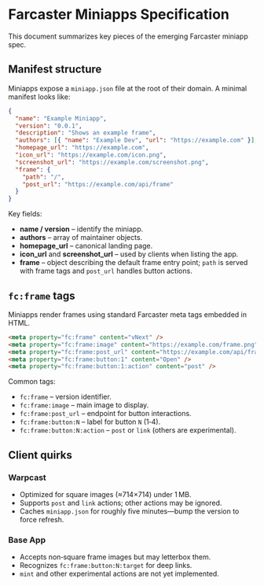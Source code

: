 # Farcaster Miniapps Specification

This document summarizes key pieces of the emerging Farcaster miniapp spec.

## Manifest structure

Miniapps expose a `miniapp.json` file at the root of their domain. A minimal manifest looks like:

```json
{
  "name": "Example Miniapp",
  "version": "0.0.1",
  "description": "Shows an example frame",
  "authors": [{ "name": "Example Dev", "url": "https://example.com" }],
  "homepage_url": "https://example.com",
  "icon_url": "https://example.com/icon.png",
  "screenshot_url": "https://example.com/screenshot.png",
  "frame": {
    "path": "/",
    "post_url": "https://example.com/api/frame"
  }
}
```

Key fields:

- **name / version** – identify the miniapp.
- **authors** – array of maintainer objects.
- **homepage_url** – canonical landing page.
- **icon_url** and **screenshot_url** – used by clients when listing the app.
- **frame** – object describing the default frame entry point; `path` is served with frame tags and `post_url` handles button actions.

## `fc:frame` tags

Miniapps render frames using standard Farcaster meta tags embedded in HTML.

```html
<meta property="fc:frame" content="vNext" />
<meta property="fc:frame:image" content="https://example.com/frame.png" />
<meta property="fc:frame:post_url" content="https://example.com/api/frame" />
<meta property="fc:frame:button:1" content="Open" />
<meta property="fc:frame:button:1:action" content="post" />
```

Common tags:

- `fc:frame` – version identifier.
- `fc:frame:image` – main image to display.
- `fc:frame:post_url` – endpoint for button interactions.
- `fc:frame:button:N` – label for button `N` (1‑4).
- `fc:frame:button:N:action` – `post` or `link` (others are experimental).

## Client quirks

### Warpcast

- Optimized for square images (≈714×714) under 1 MB.
- Supports `post` and `link` actions; other actions may be ignored.
- Caches `miniapp.json` for roughly five minutes—bump the version to force refresh.

### Base App

- Accepts non‑square frame images but may letterbox them.
- Recognizes `fc:frame:button:N:target` for deep links.
- `mint` and other experimental actions are not yet implemented.

